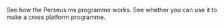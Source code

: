See how the Perseus ms programme works. See whether you can use it to make a cross platform programme.
